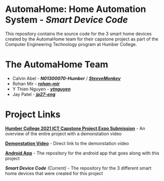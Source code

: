 # AutomaHome: Home Automation System - *Smart Device Code*

This repository contains the source code for the 3 smart home devices created by the AutomaHome team for their capstone project as part of the Computer Engineering Technology program at Humber College.


# The AutomaHome Team

- Calvin Abel - ***N01300070-Humber*** / ***[SteeveMonkey](https://github.com/SteeveMonkey)***
- Rohan Mir - ***[rohan-mir](https://github.com/rohan-mir)***
- Y Thien Nguyen - ***[ytnguyen](https://github.com/ytnguyen)***
- Jay Patel - ***[jp27-eng](https://github.com/jp27-eng)***


# Project Links

**[Humber College 2021 ICT Capstone Project Expo Submission](https://appliedtechnology.humber.ca/shows/past-shows/ict-capstone-projects-2021/thesis-projects/automahome-home-automation-system.html)** - An overview of the entire project with a demonstation video

**[Demonstation Video](https://www.youtube.com/watch?v=rnEDKiOYlDs)** - Direct link to the demonstation video 

**[Android App](https://github.com/N01300070-Humber/AutomaHome)** - The repository for the android app that goes along with this project

***Smart Device Code** (Current)* - The repository for the 3 different smart home devices that were created for this project
